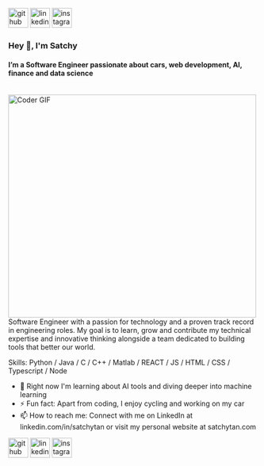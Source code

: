 [<img src='https://cdn.jsdelivr.net/npm/simple-icons@3.0.1/icons/github.svg' alt='github' height='40'>](https://github.com/satchytan) [<img src='https://cdn.jsdelivr.net/npm/simple-icons@3.0.1/icons/linkedin.svg' alt='linkedin' height='40'>](https://www.linkedin.com/in/satchytan/) [<img src='https://cdn.jsdelivr.net/npm/simple-icons@3.0.1/icons/instagram.svg' alt='instagram' height='40'>](https://www.instagram.com/satchytan/)
### Hey 👋, I'm Satchy

#### I’m a Software Engineer passionate about cars, web development, AI, finance and data science

<br>
<img alt="Coder GIF" height=450 width=500 src="https://user-images.githubusercontent.com/74038190/229223263-cf2e4b07-2615-4f87-9c38-e37600f8381a.gif" />
<br>
Software Engineer with a passion for technology and a proven track record in engineering roles. My goal is to learn, grow and contribute my technical expertise and innovative thinking alongside a team dedicated to building tools that better our world.

Skills: Python / Java / C / C++ / Matlab / REACT / JS / HTML / CSS / Typescript / Node

- 🌱 Right now I'm learning about AI tools and diving deeper into machine learning
- ⚡ Fun fact: Apart from coding, I enjoy cycling and working on my car
- 📫 How to reach me: Connect with me on LinkedIn at linkedin.com/in/satchytan or visit my personal website at satchytan.com

[<img src='https://cdn.jsdelivr.net/npm/simple-icons@3.0.1/icons/github.svg' alt='github' height='40'>](https://github.com/satchytan) [<img src='https://cdn.jsdelivr.net/npm/simple-icons@3.0.1/icons/linkedin.svg' alt='linkedin' height='40'>](https://www.linkedin.com/in/satchytan/) [<img src='https://cdn.jsdelivr.net/npm/simple-icons@3.0.1/icons/instagram.svg' alt='instagram' height='40'>](https://www.instagram.com/satchytan/)


<!--
[![Top Langs](https://github-readme-stats.vercel.app/api/top-langs/?username=satchytan)](https://github.com/anuraghazra/github-readme-stats) [GitHub streak stats](https://streak-stats.demolab.com/?user=satchytan)
**Satchytan/satchytan** is a ✨ _special_ ✨ repository because its `README.md` (this file) appears on your GitHub profile.

Here are some ideas to get you started:

- 🔭 I’m currently working on ...
- 🌱 I’m currently learning ...
- 👯 I’m looking to collaborate on ...
- 🤔 I’m looking for help with ...
- 💬 Ask me about ...
- 📫 How to reach me: ...
- 😄 Pronouns: ...
- ⚡ Fun fact: ...
-->
